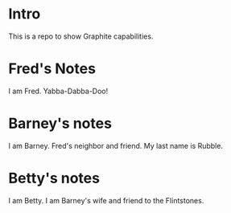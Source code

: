 # Intro

This is a repo to show Graphite capabilities.

# Fred's Notes

I am Fred. Yabba-Dabba-Doo!
# Barney's notes

I am Barney. Fred's neighbor and friend.
My last name is Rubble.

# Betty's notes

I am Betty. I am Barney's wife and friend to the Flintstones.

